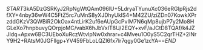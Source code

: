 $START$3kA5DzGSRKyJ2RpNgWtQAm096lU+5LdryaTYunuXc036eRGIpRjs2dfXY+4nby36wW4C5FtZ5rc7uMnS8yXJDhyUklS4+M42ZU/ziZDn07KowkXPrzddGKzV3QWBiR2OkOax4ntLirK2uf6eAUpGcPvIM7N6qMp8ujbP7y2Mo8HGLeXo7hnpbuvyQOrpjoMC/vabX6hJbVxIT8U/2EQY+xvF/aJCtD8TQAf/k4JZJIdq+Apxw6BC3UEboXuRczWtvlpNw0xhrar+c4Mveu1O0yS5C2qrTHZ+2INrY9H2+RAtsM0JGFIlgp+YV459FbLoLQZl6fx7lr7qgy0Ge1zcYA==$END$